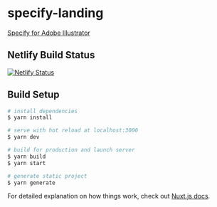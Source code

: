 # specify-landing

[Specify for Adobe Illustrator](https://specify.dehaven.org)

## Netlify Build Status

[![Netlify Status](https://api.netlify.com/api/v1/badges/a09e5a43-a37f-4d2e-8251-0f814cd02e06/deploy-status)](https://app.netlify.com/sites/specify/deploys)

## Build Setup

```bash
# install dependencies
$ yarn install

# serve with hot reload at localhost:3000
$ yarn dev

# build for production and launch server
$ yarn build
$ yarn start

# generate static project
$ yarn generate
```

For detailed explanation on how things work, check out [Nuxt.js docs](https://nuxtjs.org).
